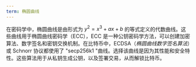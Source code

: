 ```yaml
---
term: 椭圆曲线
---
```

在密码学中，椭圆曲线是由形式为 $y^2 = x^3 + ax + b$ 的等式定义的代数曲线。这些曲线用于椭圆曲线密码学（ECC），ECC 是一种公钥密码学方法，可以创建加密算法、数字签名和密钥交换机制。在比特币中，ECDSA（*椭圆曲线数字签名算法*）或 Schnorr 协议都使用了 "secp256k1 "曲线。选择该曲线是因为其性能和安全特性。这些算法用于从私钥生成公钥，以及签署交易，从而解锁比特币。